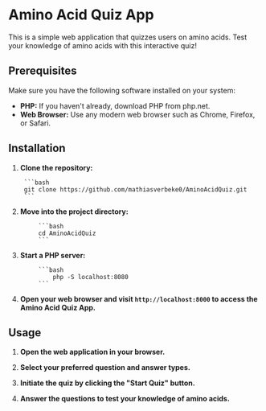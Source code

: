 # Amino Acid Quiz App

This is a simple web application that quizzes users on amino acids. Test your knowledge of amino acids with this interactive quiz!

## Prerequisites

Make sure you have the following software installed on your system:

- **PHP:**  If you haven't already, download PHP from php.net.
- **Web Browser:** Use any modern web browser such as Chrome, Firefox, or Safari.

## Installation

1. **Clone the repository:**
    
        ```bash
        git clone https://github.com/mathiasverbeke0/AminoAcidQuiz.git
        ```

2. **Move into the project directory:**
        
            ```bash
            cd AminoAcidQuiz
            ``` 

3. **Start a PHP server:**
        
            ```bash
                php -S localhost:8080
            ```

4. **Open your web browser and visit `http://localhost:8000` to access the Amino Acid Quiz App.**

## Usage

1. **Open the web application in your browser.**

2. **Select your preferred question and answer types.**

3. **Initiate the quiz by clicking the "Start Quiz" button.**

4. **Answer the questions to test your knowledge of amino acids.**